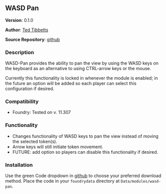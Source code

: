 ## WASD Pan

**Version**: 0.1.0

**Author**: [Ted Tibbetts][tt]

**Source Repository**: [github][gh]

### Description
WASD-Pan provides the ability to pan the view by using the WASD keys on the keyboard
as an alternative to using CTRL-arrow keys or the mouse.

Currently this functionality is locked in whenever the module is enabled;
in the future an option will be added so each player can select this configuration if desired.

### Compatibility
* Foundry: Tested on v. 11.307

### Functionality
- Changes functionality of WASD keys to pan the view instead of moving the selected token(s).
- Arrow keys will still initiate token movement.
- FUTURE: add option so players can disable this functionality if desired.

### Installation

Use the green Code dropdown in [github][gh] to choose your preferred download method.
Place the code in your `foundrydata` directory at `Data/modules/wasd-pan`.

[tt]: https://github.com/intuited
[gh]: https://github.com/intuited/fvtt-wasd-pan
